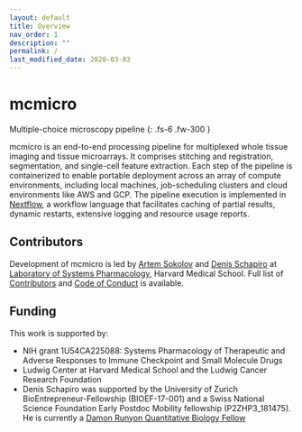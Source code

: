 ```yaml
---
layout: default
title: Overview
nav_order: 1
description: ""
permalink: /
last_modified_date: 2020-03-03
---
```


# mcmicro

Multiple-choice microscopy pipeline
{: .fs-6 .fw-300 }

mcmicro is an end-to-end processing pipeline for multiplexed whole tissue imaging and tissue microarrays. It comprises stitching and registration, segmentation, and single-cell feature extraction. Each step of the pipeline is containerized to enable portable deployment across an array of compute environments, including local machines, job-scheduling clusters and cloud environments like AWS and GCP. The pipeline execution is implemented in [Nextflow](https://www.nextflow.io/), a workflow language that facilitates caching of partial results, dynamic restarts, extensive logging and resource usage reports.

## Contributors
Development of mcmicro is led by [Artem Sokolov](https://github.com/ArtemSokolov) and [Denis Schapiro](https://github.com/DenisSch) at [Laboratory of Systems Pharmacology](https://hits.harvard.edu/the-program/laboratory-of-systems-pharmacology/about/), Harvard Medical School.
Full list of [Contributors]() and [Code of Conduct](https://github.com/labsyspharm/mcmicro/blob/DenisSch-CODEOFCONDUCT/docs/code_of_conduct.md) is available. 

## Funding

This work is supported by:

* NIH grant 1U54CA225088: Systems Pharmacology of Therapeutic and Adverse Responses to Immune Checkpoint and Small Molecule Drugs
* Ludwig Center at Harvard Medical School and the Ludwig Cancer Research Foundation
* Denis Schapiro was supported by the University of Zurich BioEntrepreneur-Fellowship (BIOEF-17-001) and a Swiss National Science Foundation Early Postdoc Mobility fellowship (P2ZHP3_181475). He is currently a [Damon Runyon Quantitative Biology Fellow](https://www.damonrunyon.org/news/entries/5551/Damon%20Runyon%20Cancer%20Research%20Foundation%20awards%20new%20Quantitative%20Biology%20Fellowships)
